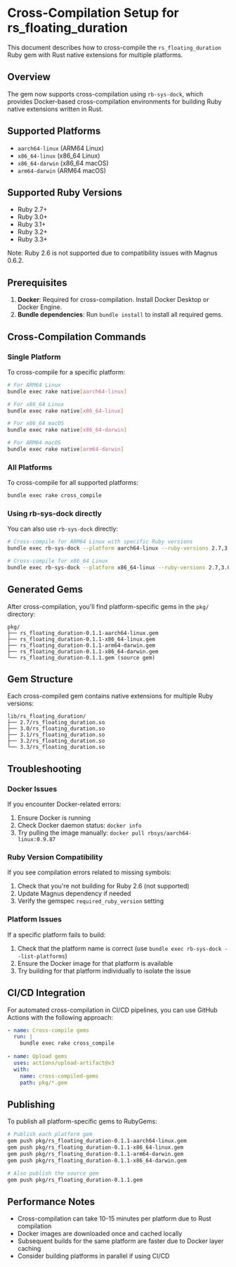 # Cross-Compilation Setup for rs_floating_duration

This document describes how to cross-compile the `rs_floating_duration` Ruby gem with Rust native extensions for multiple platforms.

## Overview

The gem now supports cross-compilation using `rb-sys-dock`, which provides Docker-based cross-compilation environments for building Ruby native extensions written in Rust.

## Supported Platforms

- `aarch64-linux` (ARM64 Linux)
- `x86_64-linux` (x86_64 Linux)
- `x86_64-darwin` (x86_64 macOS)
- `arm64-darwin` (ARM64 macOS)

## Supported Ruby Versions

- Ruby 2.7+
- Ruby 3.0+
- Ruby 3.1+
- Ruby 3.2+
- Ruby 3.3+

Note: Ruby 2.6 is not supported due to compatibility issues with Magnus 0.6.2.

## Prerequisites

1. **Docker**: Required for cross-compilation. Install Docker Desktop or Docker Engine.
2. **Bundle dependencies**: Run `bundle install` to install all required gems.

## Cross-Compilation Commands

### Single Platform

To cross-compile for a specific platform:

```bash
# For ARM64 Linux
bundle exec rake native[aarch64-linux]

# For x86_64 Linux
bundle exec rake native[x86_64-linux]

# For x86_64 macOS
bundle exec rake native[x86_64-darwin]

# For ARM64 macOS
bundle exec rake native[arm64-darwin]
```

### All Platforms

To cross-compile for all supported platforms:

```bash
bundle exec rake cross_compile
```

### Using rb-sys-dock directly

You can also use `rb-sys-dock` directly:

```bash
# Cross-compile for ARM64 Linux with specific Ruby versions
bundle exec rb-sys-dock --platform aarch64-linux --ruby-versions 2.7,3.0,3.1,3.2,3.3 --build

# Cross-compile for x86_64 Linux
bundle exec rb-sys-dock --platform x86_64-linux --ruby-versions 2.7,3.0,3.1,3.2,3.3 --build
```

## Generated Gems

After cross-compilation, you'll find platform-specific gems in the `pkg/` directory:

```
pkg/
├── rs_floating_duration-0.1.1-aarch64-linux.gem
├── rs_floating_duration-0.1.1-x86_64-linux.gem
├── rs_floating_duration-0.1.1-arm64-darwin.gem
├── rs_floating_duration-0.1.1-x86_64-darwin.gem
└── rs_floating_duration-0.1.1.gem (source gem)
```

## Gem Structure

Each cross-compiled gem contains native extensions for multiple Ruby versions:

```
lib/rs_floating_duration/
├── 2.7/rs_floating_duration.so
├── 3.0/rs_floating_duration.so
├── 3.1/rs_floating_duration.so
├── 3.2/rs_floating_duration.so
└── 3.3/rs_floating_duration.so
```

## Troubleshooting

### Docker Issues

If you encounter Docker-related errors:

1. Ensure Docker is running
2. Check Docker daemon status: `docker info`
3. Try pulling the image manually: `docker pull rbsys/aarch64-linux:0.9.87`

### Ruby Version Compatibility

If you see compilation errors related to missing symbols:

1. Check that you're not building for Ruby 2.6 (not supported)
2. Update Magnus dependency if needed
3. Verify the gemspec `required_ruby_version` setting

### Platform Issues

If a specific platform fails to build:

1. Check that the platform name is correct (use `bundle exec rb-sys-dock --list-platforms`)
2. Ensure the Docker image for that platform is available
3. Try building for that platform individually to isolate the issue

## CI/CD Integration

For automated cross-compilation in CI/CD pipelines, you can use GitHub Actions with the following approach:

```yaml
- name: Cross-compile gems
  run: |
    bundle exec rake cross_compile
    
- name: Upload gems
  uses: actions/upload-artifact@v3
  with:
    name: cross-compiled-gems
    path: pkg/*.gem
```

## Publishing

To publish all platform-specific gems to RubyGems:

```bash
# Publish each platform gem
gem push pkg/rs_floating_duration-0.1.1-aarch64-linux.gem
gem push pkg/rs_floating_duration-0.1.1-x86_64-linux.gem
gem push pkg/rs_floating_duration-0.1.1-arm64-darwin.gem
gem push pkg/rs_floating_duration-0.1.1-x86_64-darwin.gem

# Also publish the source gem
gem push pkg/rs_floating_duration-0.1.1.gem
```

## Performance Notes

- Cross-compilation can take 10-15 minutes per platform due to Rust compilation
- Docker images are downloaded once and cached locally
- Subsequent builds for the same platform are faster due to Docker layer caching
- Consider building platforms in parallel if using CI/CD